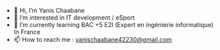 - 👋 Hi, I’m Yanis Chaabane
- 👀 I’m interested in IT development / eSport
- 🌱 I’m currently learning BAC +5 E2I (Expert en ingénierie informatique) In France
- 📫 How to reach me : yanischaabane42230@gmail.com

<!---
PsyonWP/PsyonWP is a ✨ special ✨ repository because its `README.md` (this file) appears on your GitHub profile.
You can click the Preview link to take a look at your changes.
--->
